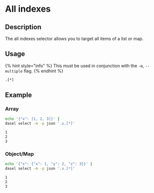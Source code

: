 # All indexes

## Description

The all indexes selector allows you to target all items of a list or map.

## Usage

{% hint style="info" %}
This must be used in conjunction with the `-m`, `--multiple` flag.
{% endhint %}

```bash
.[*]
```

## Example

### Array

```bash
echo '{"x": [1, 2, 3]}' |
dasel select -m -p json '.x.[*]'

1
2
3
```

### Object/Map

```bash
echo '{"x": {"x": 1, "y": 2, "z": 3}}' |
dasel select -m -p json '.x.[*]'

1
2
3
```

